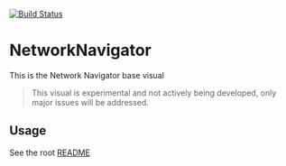 [![Build Status](https://travis-ci.org/Microsoft/PowerBI-visuals-NetworkNavigator.svg?branch=develop)](https://travis-ci.org/Microsoft/PowerBI-visuals-NetworkNavigator)

# NetworkNavigator

This is the Network Navigator base visual

> This visual is experimental and not actively being developed, only major issues will be addressed.

## Usage
See the root [README](../../README.md)
